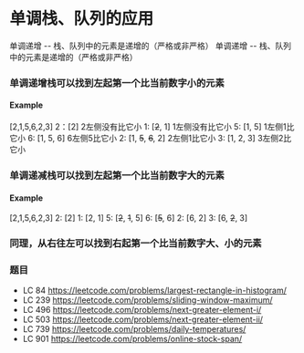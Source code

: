 #  单调栈、队列的应用

单调递增 -- 栈、队列中的元素是递增的（严格或非严格）
单调递增 -- 栈、队列中的元素是递增的（严格或非严格）

### 单调递增栈可以找到左起第一个比当前数字小的元素
#### Example
[2,1,5,6,2,3]
2：[2] 2左侧没有比它小
1: [~~2~~, 1] 1左侧没有比它小
5: [1, 5] 1左侧1比它小
6: [1, 5, 6] 6左侧5比它小
2: [1, ~~5~~, ~~6~~, 2] 2左侧1比它小
3: [1, 2, 3] 3左侧2比它小

### 单调递减栈可以找到左起第一个比当前数字大的元素
#### Example
[2,1,5,6,2,3]
2: [2]
1: [2, 1]
5: [~~2~~, ~~1~~, 5]
6: [~~5~~, 6]
2: [6, 2]
3: [6, ~~2~~, 3]

### 同理，从右往左可以找到右起第一个比当前数字大、小的元素

### 题目
* LC 84  https://leetcode.com/problems/largest-rectangle-in-histogram/
* LC 239 https://leetcode.com/problems/sliding-window-maximum/
* LC 496 https://leetcode.com/problems/next-greater-element-i/
* LC 503 https://leetcode.com/problems/next-greater-element-ii/
* LC 739 https://leetcode.com/problems/daily-temperatures/
* LC 901 https://leetcode.com/problems/online-stock-span/
